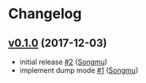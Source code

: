 # Changelog

## [v0.1.0](https://github.com/Songmu/go-memcached-tool/compare/86833395...v0.1.0) (2017-12-03)

* initial release [#2](https://github.com/Songmu/go-memcached-tool/pull/2) ([Songmu](https://github.com/Songmu))
* implement dump mode [#1](https://github.com/Songmu/go-memcached-tool/pull/1) ([Songmu](https://github.com/Songmu))
